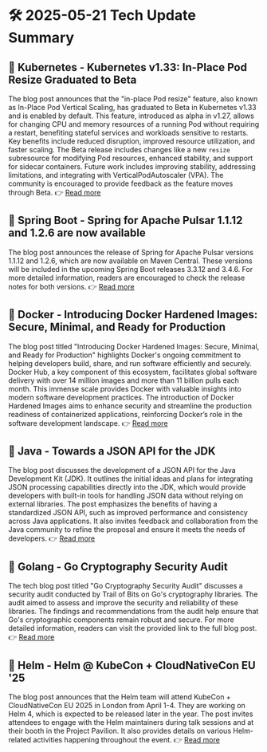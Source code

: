 # 🛠️ 2025-05-21 Tech Update Summary

## 🔹 Kubernetes - Kubernetes v1.33: In-Place Pod Resize Graduated to Beta
The blog post announces that the "in-place Pod resize" feature, also known as In-Place Pod Vertical Scaling, has graduated to Beta in Kubernetes v1.33 and is enabled by default. This feature, introduced as alpha in v1.27, allows for changing CPU and memory resources of a running Pod without requiring a restart, benefiting stateful services and workloads sensitive to restarts. Key benefits include reduced disruption, improved resource utilization, and faster scaling. The Beta release includes changes like a new `resize` subresource for modifying Pod resources, enhanced stability, and support for sidecar containers. Future work includes improving stability, addressing limitations, and integrating with VerticalPodAutoscaler (VPA). The community is encouraged to provide feedback as the feature moves through Beta.
👉 [Read more](https://kubernetes.io/blog/2025/05/16/kubernetes-v1-33-in-place-pod-resize-beta/)

## 🔹 Spring Boot - Spring for Apache Pulsar 1.1.12 and 1.2.6 are now available
The blog post announces the release of Spring for Apache Pulsar versions 1.1.12 and 1.2.6, which are now available on Maven Central. These versions will be included in the upcoming Spring Boot releases 3.3.12 and 3.4.6. For more detailed information, readers are encouraged to check the release notes for both versions.
👉 [Read more](https://spring.io/blog/2025/05/21/spring-for-apache-pulsar-1-1-12-and-1-2-6-are-now-available)

## 🔹 Docker - Introducing Docker Hardened Images: Secure, Minimal, and Ready for Production
The blog post titled "Introducing Docker Hardened Images: Secure, Minimal, and Ready for Production" highlights Docker's ongoing commitment to helping developers build, share, and run software efficiently and securely. Docker Hub, a key component of this ecosystem, facilitates global software delivery with over 14 million images and more than 11 billion pulls each month. This immense scale provides Docker with valuable insights into modern software development practices. The introduction of Docker Hardened Images aims to enhance security and streamline the production readiness of containerized applications, reinforcing Docker’s role in the software development landscape.
👉 [Read more](https://www.docker.com/blog/introducing-docker-hardened-images/)

## 🔹 Java - Towards a JSON API for the JDK
The blog post discusses the development of a JSON API for the Java Development Kit (JDK). It outlines the initial ideas and plans for integrating JSON processing capabilities directly into the JDK, which would provide developers with built-in tools for handling JSON data without relying on external libraries. The post emphasizes the benefits of having a standardized JSON API, such as improved performance and consistency across Java applications. It also invites feedback and collaboration from the Java community to refine the proposal and ensure it meets the needs of developers.
👉 [Read more](https://inside.java/2025/05/20/json-api-jdk/)

## 🔹 Golang - Go Cryptography Security Audit
The tech blog post titled "Go Cryptography Security Audit" discusses a security audit conducted by Trail of Bits on Go's cryptography libraries. The audit aimed to assess and improve the security and reliability of these libraries. The findings and recommendations from the audit help ensure that Go's cryptographic components remain robust and secure. For more detailed information, readers can visit the provided link to the full blog post.
👉 [Read more](https://go.dev/blog/tob-crypto-audit)

## 🔹 Helm - Helm @ KubeCon + CloudNativeCon EU '25
The blog post announces that the Helm team will attend KubeCon + CloudNativeCon EU 2025 in London from April 1-4. They are working on Helm 4, which is expected to be released later in the year. The post invites attendees to engage with the Helm maintainers during talk sessions and at their booth in the Project Pavilion. It also provides details on various Helm-related activities happening throughout the event.
👉 [Read more](https://helm.sh/blog/helm-at-kubecon-eu-25/)


